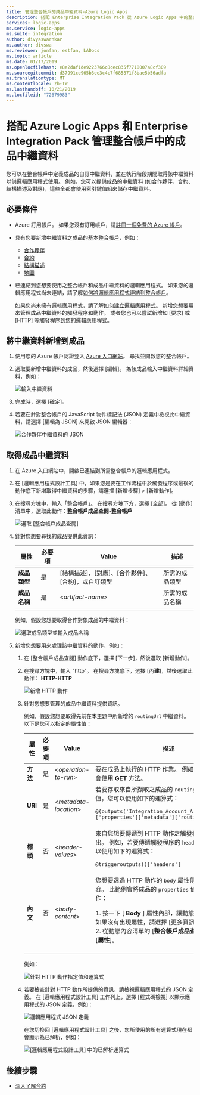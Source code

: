 ```yaml
---
title: 管理整合帳戶的成品中繼資料-Azure Logic Apps
description: 搭配 Enterprise Integration Pack 從 Azure Logic Apps 中的整合帳戶新增或取得成品中繼資料
services: logic-apps
ms.service: logic-apps
ms.suite: integration
author: divyaswarnkar
ms.author: divswa
ms.reviewer: jonfan, estfan, LADocs
ms.topic: article
ms.date: 01/17/2019
ms.openlocfilehash: e8e2daf1de9223766c8cec835f7718007a8cf309
ms.sourcegitcommit: d37991ce965b3ee3c4c7f685871f8bae5b56adfa
ms.translationtype: MT
ms.contentlocale: zh-TW
ms.lasthandoff: 10/21/2019
ms.locfileid: "72679983"
---
```

# <a name="manage-artifact-metadata-in-integration-accounts-with-azure-logic-apps-and-enterprise-integration-pack"></a>搭配 Azure Logic Apps 和 Enterprise Integration Pack 管理整合帳戶中的成品中繼資料

您可以在整合帳戶中定義成品的自訂中繼資料，並在執行階段期間取得該中繼資料以供邏輯應用程式使用。 例如，您可以提供成品的中繼資料 (如合作夥伴、合約、結構描述及對應)，這些全都會使用索引鍵值組來儲存中繼資料。 

## <a name="prerequisites"></a>必要條件

* Azure 訂用帳戶。 如果您沒有訂用帳戶，請<a href="https://azure.microsoft.com/free/" target="_blank">註冊一個免費的 Azure 帳戶</a>。

* 具有您要新增中繼資料之成品的基本[整合帳戶](../logic-apps/logic-apps-enterprise-integration-create-integration-account.md)，例如： 

  * [合作夥伴](logic-apps-enterprise-integration-partners.md)
  * [合約](logic-apps-enterprise-integration-agreements.md)
  * [結構描述](logic-apps-enterprise-integration-schemas.md)
  * [地圖](logic-apps-enterprise-integration-maps.md)

* 已連結到您想要使用之整合帳戶和成品中繼資料的邏輯應用程式。 如果您的邏輯應用程式尚未連結，請了解[如何將邏輯應用程式連結到整合帳戶](logic-apps-enterprise-integration-create-integration-account.md#link-account)。 

  如果您尚未擁有邏輯應用程式，請了解[如何建立邏輯應用程式](../logic-apps/quickstart-create-first-logic-app-workflow.md)。 
  新增您想要用來管理成品中繼資料的觸發程序和動作。 或者您也可以嘗試新增如 [要求] 或 [HTTP] 等觸發程序到您的邏輯應用程式。

## <a name="add-metadata-to-artifacts"></a>將中繼資料新增到成品

1. 使用您的 Azure 帳戶認證登入 <a href="https://portal.azure.com" target="_blank">Azure 入口網站</a>。 尋找並開啟您的整合帳戶。

1. 選取要新增中繼資料的成品，然後選擇 [編輯]。 為該成品輸入中繼資料詳細資料，例如：

   ![輸入中繼資料](media/logic-apps-enterprise-integration-metadata/add-partner-metadata.png)

1. 完成時，選擇 [確定]。

1. 若要在針對整合帳戶的 JavaScript 物件標記法 (JSON) 定義中檢視此中繼資料，請選擇 [編輯為 JSON] 來開啟 JSON 編輯器： 

   ![合作夥伴中繼資料的 JSON](media/logic-apps-enterprise-integration-metadata/partner-metadata.png)

## <a name="get-artifact-metadata"></a>取得成品中繼資料

1. 在 Azure 入口網站中，開啟已連結到所需整合帳戶的邏輯應用程式。 

1. 在 [邏輯應用程式設計工具] 中，如果您是要在工作流程中於觸發程序或最後的動作底下新增取得中繼資料的步驟，請選擇 [新增步驟] > [新增動作]。 

1. 在搜尋方塊中，輸入「整合帳戶」。 在搜尋方塊下方，選擇 [全部]。 從 [動作] 清單中，選取此動作：**整合帳戶成品查閱-整合帳戶**

   ![選取 [整合帳戶成品查閱]](media/logic-apps-enterprise-integration-metadata/integration-account-artifact-lookup.png)

1. 針對您想要尋找的成品提供此資訊：

   | 屬性 | 必要項 | Value | 描述 | 
   |----------|---------|-------|-------------| 
   | **成品類型** | 是 | [結構描述]、[對應]、[合作夥伴]、[合約]，或自訂類型 | 所需的成品類型 | 
   | **成品名稱** | 是 | <*artifact-name*> | 所需的成品名稱 | 
   ||| 

   例如，假設您想要取得合作對象成品的中繼資料：

   ![選取成品類型並輸入成品名稱](media/logic-apps-enterprise-integration-metadata/artifact-lookup-information.png)

1. 新增您想要用來處理該中繼資料的動作，例如：

   1. 在 [整合帳戶成品查閱] 動作底下，選擇 [下一步]，然後選取 [新增動作]。 

   1. 在搜尋方塊中，輸入 "http"。 在搜尋方塊底下，選擇 [內**建**]，然後選取此動作： **HTTP-HTTP**

      ![新增 HTTP 動作](media/logic-apps-enterprise-integration-metadata/http-action.png)

   1. 針對您想要管理的成品中繼資料提供資訊。 

      例如，假設您想要取得先前在本主題中所新增的 `routingUrl` 中繼資料。 以下是您可以指定的屬性值： 

      | 屬性 | 必要項 | Value | 描述 | 
      |----------|----------|-------|-------------| 
      | **方法** | 是 | <*operation-to-run*> | 要在成品上執行的 HTTP 作業。 例如，此 HTTP 動作會使用 **GET** 方法。 | 
      | **URI** | 是 | <*metadata-location*> | 若要存取來自所擷取之成品的 `routingUrl` 中繼資料值，您可以使用如下的運算式： <p>`@{outputs('Integration_Account_Artifact_Lookup')['properties']['metadata']['routingUrl']}` | 
      | **標頭** | 否 | <*header-values*> | 來自您想要傳遞到 HTTP 動作之觸發程序的任何標頭輸出。 例如，若要傳遞觸發程序的 `headers` 屬性值，您可以使用如下的運算式： <p>`@triggeroutputs()['headers']` | 
      | **內文** | 否 | <*body-content*> | 您想要透過 HTTP 動作的 `body` 屬性傳遞的任何其他內容。 此範例會將成品的 `properties` 值傳遞到 HTTP 動作： <p>1. 按一下 [ **Body** ] 屬性內部，讓動態內容清單出現。 如果沒有出現屬性，請選擇 [更多資訊]。 <br>2. 從動態內容清單的 [**整合帳戶成品查閱**] 底下，選取 [**屬性**]。 | 
      |||| 

      例如：

      ![針對 HTTP 動作指定值和運算式](media/logic-apps-enterprise-integration-metadata/add-http-action-values.png)

   1. 若要檢查針對 HTTP 動作所提供的資訊，請檢視邏輯應用程式的 JSON 定義。 在 [邏輯應用程式設計工具] 工作列上，選擇 [程式碼檢視] 以顯示應用程式的 JSON 定義，例如：

      ![邏輯應用程式 JSON 定義](media/logic-apps-enterprise-integration-metadata/finished-logic-app-definition.png)

      在您切換回 [邏輯應用程式設計工具] 之後，您所使用的所有運算式現在都會顯示為已解析，例如：

      ![[邏輯應用程式設計工具] 中的已解析運算式](media/logic-apps-enterprise-integration-metadata/resolved-expressions.png)

## <a name="next-steps"></a>後續步驟

* [深入了解合約](logic-apps-enterprise-integration-agreements.md)
